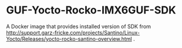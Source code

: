 # GUF-Yocto-Rocko-IMX6GUF-SDK

A Docker image that provides installed version of SDK from http://support.garz-fricke.com/projects/Santino/Linux-Yocto/Releases/yocto-rocko-santino-overview.html .